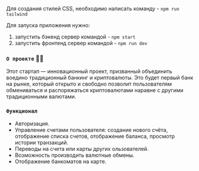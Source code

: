 Для создания стилей CSS, необходимо написать команду - `npm run tailwind`

Для запуска приложения нужно:
1) запустить бэкенд сервер командой - `npm start`
2) запустить фронтенд сервер командой - `npm run dev` 

### `О проекте` 🏦💸

Этот стартап — инновационный проект, призванный объединить воедино традиционный банкинг и криптовалюты. 
Это будет первый банк на рынке, который открыто и свободно позволит пользователям обмениваться и распоряжаться криптовалютами наравне с другими традиционными валютами. 

### `Функционал`

* Авторизация.
* Управление счетами пользователя: создание нового счёта, отображение списка счетов, отображение баланса, просмотр истории транзакций.
* Переводы на счета или карты других ользователей.
* Возможность производить валютные обмены.  
* Отображение банкоматов на карте.
